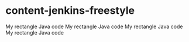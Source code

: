 # content-jenkins-freestyle
My rectangle Java code
My rectangle Java code
My rectangle Java code
My rectangle Java code
